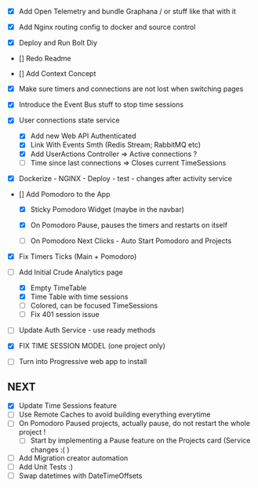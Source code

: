 - [x] Add Open Telemetry and bundle Graphana / or stuff like that with it
- [x] Add Nginx routing config to docker and source control

- [x] Deploy and Run Bolt Diy 

- [] Redo Readme

- [] Add Context Concept
- [x] Make sure timers and connections are not lost when switching pages

- [x] Introduce the Event Bus stuff to stop time sessions
- [x] User connections state service
    - [x] Add new Web API Authenticated
    - [x] Link With Events Smth (Redis Stream; RabbitMQ etc)
    - [x] Add UserActions Controller
        => Active connections ?
    - [ ] Time since last connections => Closes current TimeSessions

- [x] Dockerize - NGINX - Deploy - test - changes after activity service

- [] Add Pomodoro to the App 
    - [x] Sticky Pomodoro Widget (maybe in the navbar)
    - [x] On Pomodoro Pause, pauses the timers and restarts on itself
    - [ ] On Pomodoro Next Clicks - Auto Start Pomodoro and Projects


- [x] Fix Timers Ticks (Main + Pomodoro)

- [ ] Add Initial Crude Analytics page
    - [x] Empty TimeTable
    - [x] Time Table with time sessions
    - [ ] Colored, can be focused TimeSessions
    - [ ] Fix 401 session issue

- [ ] Update Auth Service - use ready methods 
- [x] FIX TIME SESSION MODEL (one project  only)
- [ ] Turn into Progressive web app to install


## NEXT
- [x] Update Time Sessions feature 
- [ ] Use Remote Caches to avoid building everything everytime
- [ ] On Pomodoro Paused projects, actually pause, do not restart the whole project !
    - [ ] Start by implementing a Pause feature on the Projects card (Service changes :( ) 
- [ ] Add Migration creator automation
- [ ] Add Unit Tests :)
- [ ] Swap datetimes with DateTimeOffsets